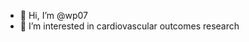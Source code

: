- 👋 Hi, I’m @wp07
- 👀 I’m interested in cardiovascular outcomes research


<!---
wp07/wp07 is a ✨ special ✨ repository because its `README.md` (this file) appears on your GitHub profile.
You can click the Preview link to take a look at your changes.
--->
